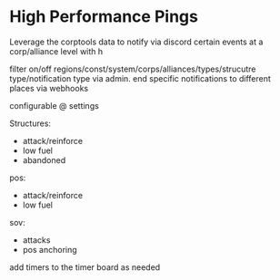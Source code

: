 # High Performance Pings

Leverage the corptools data to notify via discord certain events at a corp/alliance level with h

filter on/off regions/const/system/corps/alliances/types/strucutre type/notification type via admin. end specific notifications to different places via webhooks

configurable @ settings

Structures:

- attack/reinforce
- low fuel
- abandoned

pos:

- attack/reinforce
- low fuel

sov:

- attacks
- pos anchoring

add timers to the timer board as needed
